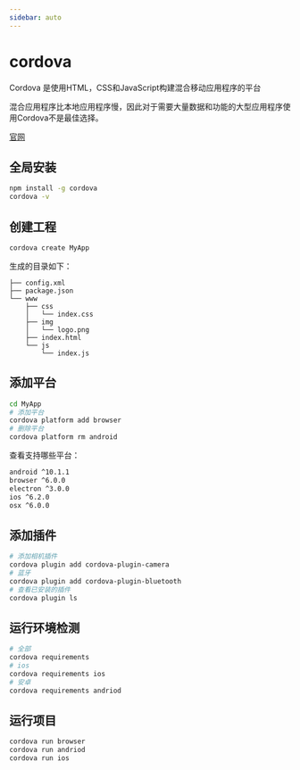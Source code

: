 ```yaml
---
sidebar: auto
---
```


# cordova

Cordova 是使用HTML，CSS和JavaScript构建混合移动应用程序的平台

混合应用程序比本地应用程序慢，因此对于需要大量数据和功能的大型应用程序使用Cordova不是最佳选择。

[官网](https://cordova.apache.org/#getstarted)

## 全局安装

```bash
npm install -g cordova
cordova -v
```

## 创建工程

```bash
cordova create MyApp
```

生成的目录如下：

````
├── config.xml
├── package.json
└── www
    ├── css
    │   └── index.css
    ├── img
    │   └── logo.png
    ├── index.html
    └── js
        └── index.js
````

## 添加平台

```bash
cd MyApp 
# 添加平台
cordova platform add browser
# 删除平台
cordova platform rm android
```

查看支持哪些平台：

```bash
android ^10.1.1
browser ^6.0.0
electron ^3.0.0
ios ^6.2.0
osx ^6.0.0
```

## 添加插件

```bash
# 添加相机插件
cordova plugin add cordova-plugin-camera
# 蓝牙
cordova plugin add cordova-plugin-bluetooth 
# 查看已安装的插件
cordova plugin ls
```

## 运行环境检测

```bash
# 全部
cordova requirements
# ios
cordova requirements ios
# 安卓
cordova requirements andriod
```

## 运行项目

```bash
cordova run browser
cordova run andriod
cordova run ios
```